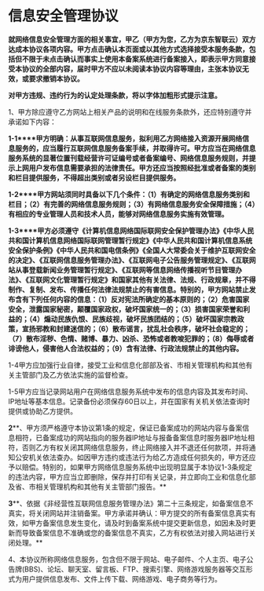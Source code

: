 # **信息安全管理协议**

**就网络信息安全管理方面的相关事宜，甲乙（甲方为您，乙方为京东智联云）双方达成本协议各项内容。甲方点击确认本页面或以其他方式选择接受本服务条款，包括但不限于未点击确认而事实上使用本备案系统进行备案接入，即表示甲方同意接受本协议的全部内容，届时甲方不应以未阅读本协议内容等理由，主张本协议无效，或要求撤销本协议。**

**对甲方违规、违约行为的认定处理条款，将以字体加粗形式提示注意。**

1、甲方除应遵守乙方网站上相关产品的说明和在线服务条款外，还应特别遵守并承诺如下内容：

**1-1****甲方明确：从事互联网信息服务，拟利用乙方网络接入资源开展网络信息服务的，应当履行互联网信息服务备案手续，并取得许可。甲方应当在网络信息服务系统的显著位置刊载经营许可证编号或者备案编号、网络信息服务规则，并提示上网用户发布信息需要承担的法律责任。甲方还应当按照经批准或者备案的类别和栏目提供服务，不得超出类别或者另设栏目提供服务。**

**1-2****甲方网站须同时具备以下几个条件：（1）有确定的网络信息服务类别和栏目；（2）有完善的网络信息服务规则；（3）有网络信息服务安全保障措施；（4）有相应的专业管理人员和技术人员，能够对网络信息服务实施有效管理。**

**1-3****甲方必须遵守《计算机信息网络国际联网安全保护管理办法》《中华人民共和国计算机信息网络国际联网管理暂行规定》《中华人民共和国计算机信息系统安全保护条例》《中华人民共和国电信条例》《全国人大常委会关于维护互联网安全的决定》、《互联网信息服务管理办法》、《互联网电子公告服务管理规定》、《互联网站从事登载新闻业务管理暂行规定》、《互联网等信息网络传播视听节目管理办法》、《互联网文化管理暂行规定》和国家其他有关法律、法规、行政规章，并不得制作、复制、发布、传播任何法律法规禁止的有害信息。特别的，甲方网站禁止发布含有下列任何内容的信息：（1）反对宪法所确定的基本原则的；（2）危害国家安全，泄露国家秘密，颠覆国家政权，破坏国家统一的；（3）损害国家荣誉和利益的；（4）煽动民族仇恨、民族歧视，破坏民族团结的；（5）破坏国家宗教政策，宣扬邪教和封建迷信的；（6）散布谣言，扰乱社会秩序，破坏社会稳定的；（7）散布淫秽、色情、赌博、暴力、凶杀、恐怖或者教唆犯罪的；（8）侮辱或者诽谤他人，侵害他人合法权益的；（9）含有法律、行政法规禁止的其他内容。**

1-4甲方应加强行业自律，接受工业和信息化部部及省、市相关管理机构和其他有关主管部门及乙方依法实施的监督检查。

1-5甲方应当记录网站用户在网络信息服务系统中发布的信息内容及其发布时间、IP地址等基本信息。记录备份必须保存60日以上，并在国家有关机关依法查询时提供或协助乙方提供。

**2****、甲方须严格遵守本协议第1条的规定，保证已备案成功的网站内容与备案信息相符，已备案成功的网站指向的服务器IP地址与报备备案信息时服务器IP地址相符，否则乙方有权关闭其网络信息服务，终止网络接入并不退还任何款项，并将通知公安机关依法查办。如因甲方违约或违法行为给乙方造成任何损失的，甲方还应予以赔偿。特别的，如果甲方网络信息服务系统中出现明显属于本协议1-3条规定的违法内容，甲方应当立即删除，保存并打印有关记录，并立即向工业和信息化部及省、市相关管理机构和其他有关主管部门报告。**

**3****、依据《非经营性互联网信息服务管理办法》第二十三条规定，如备案信息不真实，将关闭网站并注销备案。甲方承诺并确认：甲方提交的所有备案信息真实有效，如甲方备案信息发生变化，请及时到备案系统中提交更新信息，如因未及时更新而导致备案信息不准确或您的备案信息不真实，乙方有权依法对接入网站进行关闭处理。**

4、本协议所称网络信息服务，包含但不限于网站、电子邮件、个人主页、电子公告牌(BBS)、论坛、聊天室、留言板、FTP、搜索引擎、网络游戏服务器等交互形式为用户提供信息发布、文件上传下载、网络游戏、电子商务等行为。 